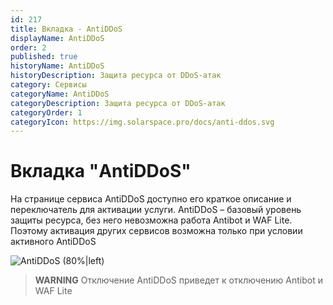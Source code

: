 ```yaml
---
id: 217
title: Вкладка - AntiDDoS
displayName: AntiDDoS
order: 2
published: true
historyName: AntiDDoS
historyDescription: Защита ресурса от DDoS-атак
category: Сервисы
categoryName: AntiDDoS
categoryDescription: Защита ресурса от DDoS-атак
categoryOrder: 1
categoryIcon: https://img.solarspace.pro/docs/anti-ddos.svg
---
```


# Вкладка "AntiDDoS"



На странице сервиса AntiDDoS доступно его краткое описание и переключатель для активации услуги. AntiDDoS – базовый уровень защиты ресурса, без него невозможна работа Antibot и WAF Lite. Поэтому активация других сервисов возможна только при условии активного AntiDDoS

![AntiDDoS (80%|left)](https://img.solarspace.pro/docs/antiddos.jpg "antiddos")

> **WARNING**
> Отключение AntiDDoS приведет к отключению Antibot и WAF Lite


